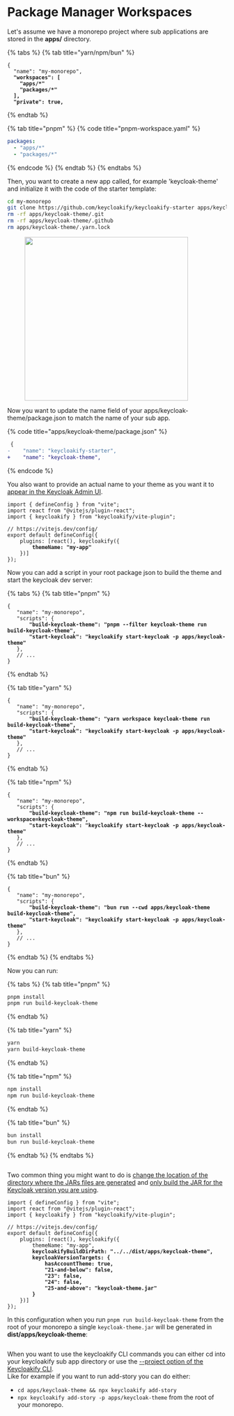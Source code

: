 # Package Manager Workspaces

Let's assume we have a monorepo project where sub applications are stored in the **apps/** directory.

{% tabs %}
{% tab title="yarn/npm/bun" %}
<pre class="language-json" data-title="package.json"><code class="lang-json">{
  "name": "my-monorepo",
<strong>  "workspaces": [
</strong><strong>    "apps/*"
</strong><strong>    "packages/*"
</strong><strong>  ],
</strong><strong>  "private": true,
</strong></code></pre>
{% endtab %}

{% tab title="pnpm" %}
{% code title="pnpm-workspace.yaml" %}
```yaml
packages:
  - "apps/*"
  - "packages/*"
```
{% endcode %}
{% endtab %}
{% endtabs %}

Then, you want to create a new app called, for example 'keycloak-theme' and initialize it with the code of the starter template:

```bash
cd my-monorepo
git clone https://github.com/keycloakify/keycloakify-starter apps/keycloak-theme
rm -rf apps/keycloak-theme/.git
rm -rf apps/keycloak-theme/.github
rm apps/keycloak-theme/.yarn.lock
```

<figure><img src="../../.gitbook/assets/image (50).png" alt="" width="375"><figcaption></figcaption></figure>

Now you want to update the name field of your apps/keycloak-theme/package.json to match the name of your sub app.

{% code title="apps/keycloak-theme/package.json" %}
```diff
 {
-    "name": "keycloakify-starter",
+    "name": "keycloak-theme",
```
{% endcode %}

You also want to provide an actual name to your theme as you want it to [appear in the Keycloak Admin UI](https://github.com/keycloakify/keycloakify/assets/6702424/7da4afe2-0f67-4f79-a3d0-bd982636ea23).

<pre class="language-typescript" data-title="apps/keycloak-theme/vite.config.ts"><code class="lang-typescript">import { defineConfig } from "vite";
import react from "@vitejs/plugin-react";
import { keycloakify } from "keycloakify/vite-plugin";

// https://vitejs.dev/config/
export default defineConfig({
    plugins: [react(), keycloakify({
<strong>        themeName: "my-app"
</strong>    })]
});
</code></pre>

Now you can add a script in your root package json to build the theme and start the keycloak dev server:

{% tabs %}
{% tab title="pnpm" %}
<pre class="language-json" data-title="package.json"><code class="lang-json">{
   "name": "my-monorepo",
   "scripts": {
<strong>       "build-keycloak-theme": "pnpm --filter keycloak-theme run build-keycloak-theme",
</strong><strong>       "start-keycloak": "keycloakify start-keycloak -p apps/keycloak-theme"
</strong>   },
   // ...
}
</code></pre>
{% endtab %}

{% tab title="yarn" %}
<pre class="language-json" data-title="package.json"><code class="lang-json">{
   "name": "my-monorepo",
   "scripts": {
<strong>       "build-keycloak-theme": "yarn workspace keycloak-theme run build-keycloak-theme",
</strong><strong>       "start-keycloak": "keycloakify start-keycloak -p apps/keycloak-theme"
</strong>   },
   // ...
}
</code></pre>
{% endtab %}

{% tab title="npm" %}
<pre class="language-json" data-title="package.json"><code class="lang-json">{
   "name": "my-monorepo",
   "scripts": {
<strong>       "build-keycloak-theme": "npm run build-keycloak-theme --workspace=keycloak-theme",
</strong><strong>       "start-keycloak": "keycloakify start-keycloak -p apps/keycloak-theme"
</strong>   },
   // ...
}
</code></pre>
{% endtab %}

{% tab title="bun" %}
<pre class="language-json" data-title="package.json"><code class="lang-json">{
   "name": "my-monorepo",
   "scripts": {
<strong>       "build-keycloak-theme": "bun run --cwd apps/keycloak-theme build-keycloak-theme",
</strong><strong>       "start-keycloak": "keycloakify start-keycloak -p apps/keycloak-theme"
</strong>   },
   // ...
}
</code></pre>
{% endtab %}
{% endtabs %}

Now you can run:

{% tabs %}
{% tab title="pnpm" %}
```bash
pnpm install
pnpm run build-keycloak-theme
```
{% endtab %}

{% tab title="yarn" %}
```bash
yarn
yarn build-keycloak-theme
```
{% endtab %}

{% tab title="npm" %}
```bash
npm install
npm run build-keycloak-theme
```
{% endtab %}

{% tab title="bun" %}
```bash
bun install
bun run build-keycloak-theme
```
{% endtab %}
{% endtabs %}

<figure><img src="../../.gitbook/assets/screen.png" alt=""><figcaption></figcaption></figure>

Two common thing you might want to do is [change the location of the directory where the JARs files are generated](../../configuration-options/keycloakifybuilddirpath.md) and [only build the JAR for the Keycloak version you are using](../../targeting-specific-keycloak-versions.md).

<pre class="language-typescript" data-title="apps/keycloak-theme/vite.config.ts"><code class="lang-typescript">import { defineConfig } from "vite";
import react from "@vitejs/plugin-react";
import { keycloakify } from "keycloakify/vite-plugin";

// https://vitejs.dev/config/
export default defineConfig({
    plugins: [react(), keycloakify({
        themeName: "my-app",
<strong>        keycloakifyBuildDirPath: "../../dist/apps/keycloak-theme",
</strong><strong>        keycloakVersionTargets: {
</strong><strong>            hasAccountTheme: true,
</strong><strong>            "21-and-below": false,
</strong><strong>            "23": false,
</strong><strong>            "24": false,
</strong><strong>            "25-and-above": "keycloak-theme.jar"
</strong><strong>        }
</strong>    })]
});
</code></pre>

In this configuration when you run `pnpm run build-keycloak-theme` from the root of your monorepo a single `keycloak-theme.jar` will be generated in **dist/apps/keycloak-theme**:

<figure><img src="../../.gitbook/assets/Untitled (1) (1).png" alt=""><figcaption></figcaption></figure>

When you want to use the keycloakify CLI commands you can either cd into your keycloakify sub app directory or use the [--project option of the Keycloakify CLI](../../configuration-options/project.md).\
Like for example if you want to run add-story you can do either:

* `cd apps/keycloak-theme && npx keycloakify add-story`
* `npx keycloakify add-story -p apps/keycloak-theme` from the root of your monorepo.
